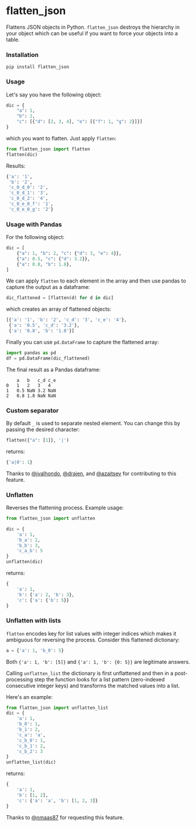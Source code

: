 # flatten_json
Flattens JSON objects in Python. ```flatten_json``` destroys the hierarchy in your object which can be useful if you want to force your objects into a table.

### Installation
```
pip install flatten_json
```

### Usage
Let's say you have the following object:
```python
dic = {
    "a": 1,
    "b": 2,
    "c": [{"d": [2, 3, 4], "e": [{"f": 1, "g": 2}]}]
}
```
which you want to flatten. Just apply ```flatten```:
```python
from flatten_json import flatten
flatten(dic)
```

Results:
```python
{'a': '1',
 'b': '2',
 'c_0_d_0': '2',
 'c_0_d_1': '3',
 'c_0_d_2': '4',
 'c_0_e_0_f': '1',
 'c_0_e_0_g': '2'}
```

### Usage with Pandas
For the following object:
```python
dic = [
    {"a": 1, "b": 2, "c": {"d": 3, "e": 4}},
    {"a": 0.5, "c": {"d": 3.2}},
    {"a": 0.8, "b": 1.8},
]
```
We can apply `flatten` to each element in the array and then use pandas to capture the output as a dataframe:
```python
dic_flattened = [flatten(d) for d in dic]
```
which creates an array of flattened objects:
```python
[{'a': '1', 'b': '2', 'c_d': '3', 'c_e': '4'},
 {'a': '0.5', 'c_d': '3.2'},
 {'a': '0.8', 'b': '1.8'}]
```
Finally you can use ```pd.DataFrame``` to capture the flattened array:
```python
import pandas as pd
df = pd.DataFrame(dic_flattened)
```
The final result as a Pandas dataframe:
```
	a	b	c_d	c_e
0	1	2	3	4
1	0.5	NaN	3.2	NaN
2	0.8	1.8	NaN	NaN
```

### Custom separator
By default `_` is used to separate nested element. You can change this by passing the desired character:
```python
flatten({"a": [1]}, '|')
```
returns:
```python
{'a|0': 1}
```

Thanks to [@jvalhondo](http://github.com/jvalhondo), [@drajen](http://github.com/drajen), and [@azaitsev](http://github.com/azaitsev) for contributing to this feature.


### Unflatten
Reverses the flattening process. Example usage:
```python
from flatten_json import unflatten

dic = {
    'a': 1,
    'b_a': 2,
    'b_b': 3,
    'c_a_b': 5
}
unflatten(dic)
```
returns:
```python
{
    'a': 1,
    'b': {'a': 2, 'b': 3},
    'c': {'a': {'b': 5}}
}
```

### Unflatten with lists
`flatten` encodes key for list values with integer indices which makes it ambiguous for reversing the process. Consider this flattened dictionary:
```python
a = {'a': 1, 'b_0': 5}
```

Both `{'a': 1, 'b': [5]}` and `{'a': 1, 'b': {0: 5}}` are legitimate answers.
 
Calling `unflatten_list` the dictionary is first unflattened and then in a post-processing step the function looks for a list pattern (zero-indexed consecutive integer keys) and transforms the matched values into a list.
 
Here's an example:
```python
from flatten_json import unflatten_list
dic = {
    'a': 1,
    'b_0': 1,
    'b_1': 2,
    'c_a': 'a',
    'c_b_0': 1,
    'c_b_1': 2,
    'c_b_2': 3
}
unflatten_list(dic)
```
returns:
```python
{
    'a': 1,
    'b': [1, 2],
    'c': {'a': 'a', 'b': [1, 2, 3]}
}
```

Thanks to [@nmaas87](http://github.com/nmaas87) for requesting this feature.
